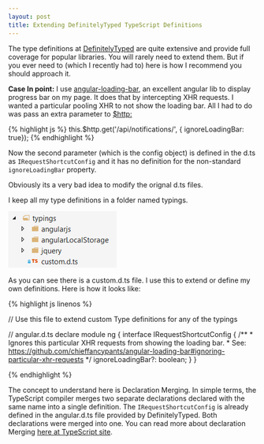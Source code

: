 ```yaml
---
layout: post
title: Extending DefinitelyTyped TypeScript Definitions
---
```

The type definitions at [DefinitelyTyped](http://definitelytyped.org/) are quite extensive and provide full coverage for popular libraries. You will 
rarely need to extend them. But if you ever need to (which I recently had to) here is how I recommend you should approach it.

<div class="message">
  <strong>Case In point:</strong> I use <a href="https://github.com/chieffancypants/angular-loading-bar">angular-loading-bar</a>, an excellent angular lib to display progress bar on my page. It does that 
  by intercepting XHR requests. I wanted a particular pooling XHR to not show the loading bar. All I had to do was pass an extra parameter to <a href="https://docs.angularjs.org/api/ng/service/$http#get">$http:</a> 
  
  {% highlight js %}
  this.$http.get('/api/notifications/', { ignoreLoadingBar: true});
  {% endhighlight %}
  
  Now the second parameter (which is the config object) is defined in the d.ts as <code>IRequestShortcutConfig</code> and it has no definition for the non-standard <code>ignoreLoadingBar</code> property.
</div>

Obviously its a very bad idea to modify the orignal d.ts files.

I keep all my type definitions in a folder named typings.

![Folder Structure](/images/typings-folder-structure.png "Folder Structure")

As you can see there is a custom.d.ts file. I use this to extend or define my own definitions. Here is how it looks like:

{% highlight js linenos %}

// Use this file to extend custom Type definitions for any of the typings

// angular.d.ts 
declare module ng {
   interface IRequestShortcutConfig {
      /**
        * Ignores this particular XHR requests from showing the loading bar.
        * See: https://github.com/chieffancypants/angular-loading-bar#ignoring-particular-xhr-requests
        */
      ignoreLoadingBar?: boolean;
   }
} 

{% endhighlight %}

The concept to understand here is Declaration Merging. In simple terms, the TypeScript compiler merges two separate 
declarations declared with the same name into a single definition. The `IRequestShortcutConfig` is already defined 
in the angular.d.ts file provided by DefinitelyTyped. Both declarations were merged into one. You can read more about 
declaration Merging [here at TypeScript site](http://www.typescriptlang.org/Handbook#declaration-merging).


